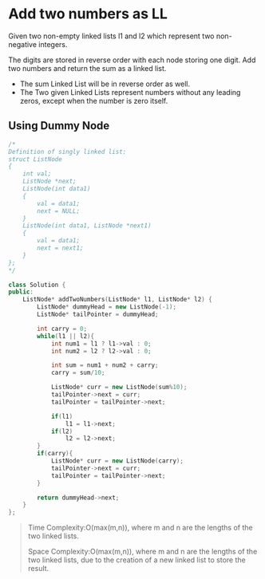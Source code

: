 # Add two numbers as LL

Given two non-empty linked lists l1 and l2 which represent two non-negative integers.

The digits are stored in reverse order with each node storing one digit.
Add two numbers and return the sum as a linked list.

- The sum Linked List will be in reverse order as well.
- The Two given Linked Lists represent numbers without any leading zeros, except when the number is zero itself.

## Using Dummy Node

```cpp
/*
Definition of singly linked list:
struct ListNode
{
    int val;
    ListNode *next;
    ListNode(int data1)
    {
        val = data1;
        next = NULL;
    }
    ListNode(int data1, ListNode *next1)
    {
        val = data1;
        next = next1;
    }
};
*/

class Solution {
public:
    ListNode* addTwoNumbers(ListNode* l1, ListNode* l2) {
        ListNode* dummyHead = new ListNode(-1);
        ListNode* tailPointer = dummyHead;

        int carry = 0;
        while(l1 || l2){
            int num1 = l1 ? l1->val : 0;
            int num2 = l2 ? l2->val : 0;

            int sum = num1 + num2 + carry;
            carry = sum/10;

            ListNode* curr = new ListNode(sum%10);
            tailPointer->next = curr;
            tailPointer = tailPointer->next;

            if(l1)
                l1 = l1->next;
            if(l2)
                l2 = l2->next;
        }
        if(carry){
            ListNode* curr = new ListNode(carry);
            tailPointer->next = curr;
            tailPointer = tailPointer->next;
        }

        return dummyHead->next;
    }
};
```

> Time Complexity:O(max(m,n)), where m and n are the lengths of the two linked lists.
> 
>Space Complexity:O(max(m,n)), where m and n are the lengths of the two linked lists, due to the creation of a new linked list to store the result.